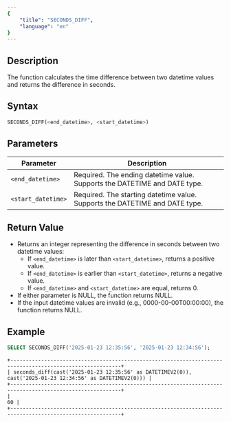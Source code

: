 ```yaml
---
{
    "title": "SECONDS_DIFF",
    "language": "en"
}
---
```


## Description

The function calculates the time difference between two datetime values and returns the difference in seconds.

## Syntax

```sql
SECONDS_DIFF(<end_datetime>, <start_datetime>)
```

## Parameters

| Parameter          | Description                                                                 |
|--------------------|-----------------------------------------------------------------------------|
| `<end_datetime>`   | Required. The ending datetime value. Supports the DATETIME and DATE type.   |
| `<start_datetime>` | Required. The starting datetime value. Supports the DATETIME and DATE type. |

## Return Value
- Returns an integer representing the difference in seconds between two datetime values:
  - If `<end_datetime>` is later than `<start_datetime>`, returns a positive value.
  - If `<end_datetime>` is earlier than `<start_datetime>`, returns a negative value.
  - If `<end_datetime>` and `<start_datetime>` are equal, returns 0.
- If either parameter is NULL, the function returns NULL.
- If the input datetime values are invalid (e.g., 0000-00-00T00:00:00), the function returns NULL.

## Example
```sql
SELECT SECONDS_DIFF('2025-01-23 12:35:56', '2025-01-23 12:34:56');
```
```text
+----------------------------------------------------------------------------------------------------------+
| seconds_diff(cast('2025-01-23 12:35:56' as DATETIMEV2(0)), cast('2025-01-23 12:34:56' as DATETIMEV2(0))) |
+----------------------------------------------------------------------------------------------------------+
|                                                                                                       60 |
+----------------------------------------------------------------------------------------------------------+
```
